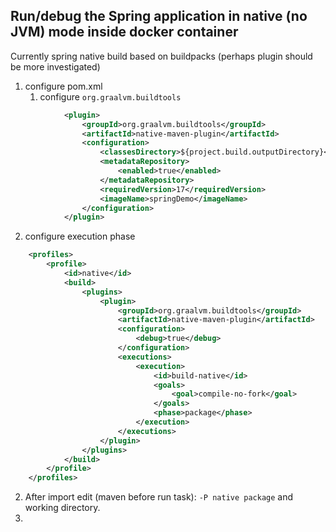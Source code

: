 <h2>Run/debug the Spring application in native (no JVM) mode inside docker container</h2>
Currently spring native build based on buildpacks (perhaps plugin should be more investigated)

1. configure pom.xml
   1. configure `org.graalvm.buildtools`
```xml
            <plugin>
                <groupId>org.graalvm.buildtools</groupId>
                <artifactId>native-maven-plugin</artifactId>
                <configuration>
                    <classesDirectory>${project.build.outputDirectory}</classesDirectory>
                    <metadataRepository>
                        <enabled>true</enabled>
                    </metadataRepository>
                    <requiredVersion>17</requiredVersion>
                    <imageName>springDemo</imageName>
                </configuration>
            </plugin>
```
   2. configure execution phase
```xml
    <profiles>
        <profile>
            <id>native</id>
            <build>
                <plugins>
                    <plugin>
                        <groupId>org.graalvm.buildtools</groupId>
                        <artifactId>native-maven-plugin</artifactId>
                        <configuration>
                            <debug>true</debug>
                        </configuration>
                        <executions>
                            <execution>
                                <id>build-native</id>
                                <goals>
                                    <goal>compile-no-fork</goal>
                                </goals>
                                <phase>package</phase>
                            </execution>
                        </executions>
                    </plugin>
                </plugins>
            </build>
        </profile>
    </profiles>
```
2. After import edit (maven before run task): `-P native package` and working directory.
3. 